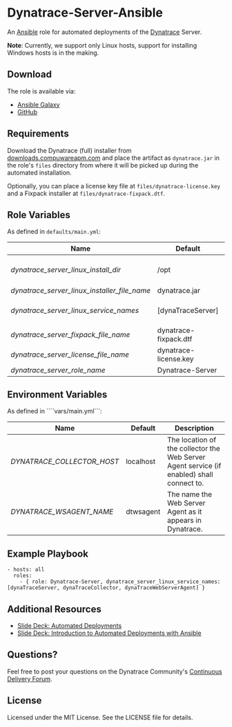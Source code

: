 # Dynatrace-Server-Ansible

An [Ansible](http://www.ansible.com) role for automated deployments of the [Dynatrace](http://bit.ly/dttrial) Server.

**Note**: Currently, we support only Linux hosts, support for installing Windows hosts is in the making.

## Download

The role is available via:

- [Ansible Galaxy](https://galaxy.ansible.com/list#/roles/2623)
- [GitHub](https://github.com/Dynatrace/Dynatrace-Server-Ansible)

## Requirements

Download the Dynatrace (full) installer from [downloads.compuwareapm.com](http://downloads.compuwareapm.com) and place the artifact as ```dynatrace.jar``` in the role's ```files``` directory from where it will be picked up during the automated installation.

Optionally, you can place a license key file at ```files/dynatrace-license.key``` and a Fixpack installer at ```files/dynatrace-fixpack.dtf```.

## Role Variables

As defined in ```defaults/main.yml```:

| Name                                         | Default               | Description |
|----------------------------------------------|-----------------------|-------------|
| *dynatrace_server_linux_install_dir*         | /opt                  | The Dynatrace Server will be installed into the directory *$dynatrace_agents_linux_install_dir*/dynatrace-*$major*-*$minor*-*$rev*, where *$major*, *$minor* and *$rev* are given by the installer. A symbolic link to the actual installation directory will be created in *$dynatrace_collector_linux_install_dir*/dynatrace. |
| *dynatrace_server_linux_installer_file_name* | dynatrace.jar         | The file name of the Dynatrace installer in the role's ```files``` directory. |
| *dynatrace_server_linux_service_names*       | [dynaTraceServer]     | The full installer installs the Dynatrace Server, Collector and Agents. However, by default only ```dynaTraceServer``` will run as a service. You can control which services shall be made available upon startup by specifying any of ```dynaTraceServer```, ```dynaTraceCollector``` or ```dynaTraceWebServerAgent``` in this list, as seen in the example below. |
| *dynatrace_server_fixpack_file_name*         | dynatrace-fixpack.dtf | The file name of the Dynatrace Fixpack in the role's ```files``` directory. |
| *dynatrace_server_license_file_name*         | dynatrace-license.key | The file name of the Dynatrace License in the role's ```files``` directory. |
| *dynatrace_server_role_name*                 | Dynatrace-Server      | The actual name of this role in an [Ansible Playbook's](http://docs.ansible.com/playbooks.html) ```roles``` directory. |

## Environment Variables

As defined in ````vars/main.yml```:

| Name                                        | Default    | Description                                                                               |
|---------------------------------------------|------------|-------------------------------------------------------------------------------------------|
| *DYNATRACE_COLLECTOR_HOST*                  | localhost  | The location of the collector the Web Server Agent service (if enabled) shall connect to. |
| *DYNATRACE_WSAGENT_NAME*                    | dtwsagent  | The name the Web Server Agent as it appears in Dynatrace. |

## Example Playbook

	- hosts: all
	  roles:
	    - { role: Dynatrace-Server, dynatrace_server_linux_service_names: [dynaTraceServer, dynaTraceCollector, dynaTraceWebServerAgent] }

## Additional Resources

- [Slide Deck: Automated Deployments](http://slideshare.net/MartinEtmajer/automated-deployments-slide-share)
- [Slide Deck: Introduction to Automated Deployments with Ansible](http://www.slideshare.net/MartinEtmajer/introduction-to-automated-deployments-with-ansible)

## Questions?

Feel free to post your questions on the Dynatrace Community's [Continuous Delivery Forum](https://community.dynatrace.com/community/pages/viewpage.action?pageId=46628921).

## License

Licensed under the MIT License. See the LICENSE file for details.
